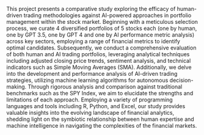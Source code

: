 This project presents a comparative study exploring the efficacy of human-driven trading methodologies against AI-powered approaches in portfolio management within the stock market. Beginning with a meticulous selection process, we curate 4 diversified portfolios of 5 stocks each (one by human, one by GPT 3.5, one by GPT 4 and one by AI performance metric analysis) across key sectors, employing a range of financial metrics to identify optimal candidates. Subsequently, we conduct a comprehensive evaluation of both human and AI trading portfolios, leveraging analytical techniques including adjusted closing price trends, sentiment analysis, and technical indicators such as Simple Moving Averages (SMA). Additionally, we delve into the development and performance analysis of AI-driven trading strategies, utilizing machine learning algorithms for autonomous decision-making. Through rigorous analysis and comparison against traditional benchmarks such as the SPY Index, we aim to elucidate the strengths and limitations of each approach. Employing a variety of programming languages and tools including R, Python, and Excel, our study provides valuable insights into the evolving landscape of financial analytics, shedding light on the symbiotic relationship between human expertise and machine intelligence in navigating the complexities of the financial markets.
